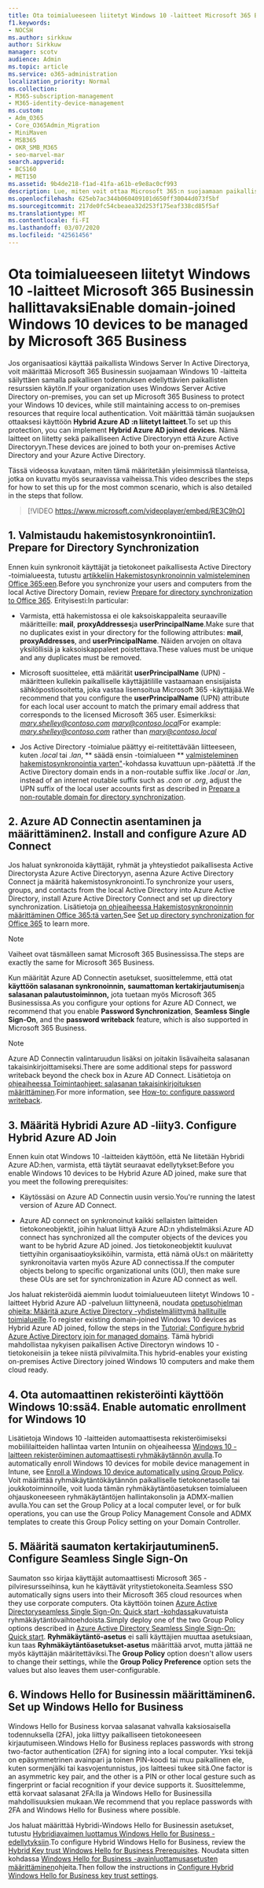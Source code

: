 ```yaml
---
title: Ota toimialueeseen liitetyt Windows 10 -laitteet Microsoft 365 Businessin hallittavaksi
f1.keywords:
- NOCSH
ms.author: sirkkuw
author: Sirkkuw
manager: scotv
audience: Admin
ms.topic: article
ms.service: o365-administration
localization_priority: Normal
ms.collection:
- M365-subscription-management
- M365-identity-device-management
ms.custom:
- Adm_O365
- Core_O365Admin_Migration
- MiniMaven
- MSB365
- OKR_SMB_M365
- seo-marvel-mar
search.appverid:
- BCS160
- MET150
ms.assetid: 9b4de218-f1ad-41fa-a61b-e9e8ac0cf993
description: Lue, miten voit ottaa Microsoft 365:n suojaamaan paikallisia Active-Directory-liitettyjä Windows 10 -laitteita muutamassa vaiheessa.
ms.openlocfilehash: 625eb7ac344b060409101d650ff30044d073f5bf
ms.sourcegitcommit: 217de0fc54cbeaea32d253f175eaf338cd85f5af
ms.translationtype: MT
ms.contentlocale: fi-FI
ms.lasthandoff: 03/07/2020
ms.locfileid: "42561456"
---
```

# <a name="enable-domain-joined-windows-10-devices-to-be-managed-by-microsoft-365-business"></a><span data-ttu-id="8d56a-103">Ota toimialueeseen liitetyt Windows 10 -laitteet Microsoft 365 Businessin hallittavaksi</span><span class="sxs-lookup"><span data-stu-id="8d56a-103">Enable domain-joined Windows 10 devices to be managed by Microsoft 365 Business</span></span>

<span data-ttu-id="8d56a-104">Jos organisaatiosi käyttää paikallista Windows Server In Active Directorya, voit määrittää Microsoft 365 Businessin suojaamaan Windows 10 -laitteita säilyttäen samalla paikallisen todennuksen edellyttävien paikallisten resurssien käytön.</span><span class="sxs-lookup"><span data-stu-id="8d56a-104">If your organization uses Windows Server Active Directory on-premises, you can set up Microsoft 365 Business to protect your Windows 10 devices, while still maintaining access to on-premises resources that require local authentication.</span></span>
<span data-ttu-id="8d56a-105">Voit määrittää tämän suojauksen ottaaksesi käyttöön **Hybrid Azure AD :n liitetyt laitteet**.</span><span class="sxs-lookup"><span data-stu-id="8d56a-105">To set up this protection, you can implement **Hybrid Azure AD joined devices**.</span></span> <span data-ttu-id="8d56a-106">Nämä laitteet on liitetty sekä paikalliseen Active Directoryyn että Azure Active Directoryyn.</span><span class="sxs-lookup"><span data-stu-id="8d56a-106">These devices are joined to both your on-premises Active Directory and your Azure Active Directory.</span></span>

<span data-ttu-id="8d56a-107">Tässä videossa kuvataan, miten tämä määritetään yleisimmissä tilanteissa, jotka on kuvattu myös seuraavissa vaiheissa.</span><span class="sxs-lookup"><span data-stu-id="8d56a-107">This video describes the steps for how to set this up for the most common scenario, which is also detailed in the steps that follow.</span></span>

> [!VIDEO https://www.microsoft.com/videoplayer/embed/RE3C9hO]
  

## <a name="1-prepare-for-directory-synchronization"></a><span data-ttu-id="8d56a-108">1. Valmistaudu hakemistosynkronointiin</span><span class="sxs-lookup"><span data-stu-id="8d56a-108">1. Prepare for Directory Synchronization</span></span> 

<span data-ttu-id="8d56a-109">Ennen kuin synkronoit käyttäjät ja tietokoneet paikallisesta Active Directory -toimialueesta, tutustu [artikkeliin Hakemistosynkronoinnin valmisteleminen Office 365:een](https://docs.microsoft.com/office365/enterprise/prepare-for-directory-synchronization).</span><span class="sxs-lookup"><span data-stu-id="8d56a-109">Before you synchronize your users and computers from the local Active Directory Domain, review [Prepare for directory synchronization to Office 365](https://docs.microsoft.com/office365/enterprise/prepare-for-directory-synchronization).</span></span> <span data-ttu-id="8d56a-110">Erityisesti:</span><span class="sxs-lookup"><span data-stu-id="8d56a-110">In particular:</span></span>

   - <span data-ttu-id="8d56a-111">Varmista, että hakemistossa ei ole kaksoiskappaleita seuraaville määritteille: **mail**, **proxyAddresses**ja **userPrincipalName**.</span><span class="sxs-lookup"><span data-stu-id="8d56a-111">Make sure that no duplicates exist in your directory for the following attributes: **mail**, **proxyAddresses**, and **userPrincipalName**.</span></span> <span data-ttu-id="8d56a-112">Näiden arvojen on oltava yksilöllisiä ja kaksoiskappaleet poistettava.</span><span class="sxs-lookup"><span data-stu-id="8d56a-112">These values must be unique and any duplicates must be removed.</span></span>
   
   - <span data-ttu-id="8d56a-113">Microsoft suosittelee, että määrität **userPrincipalName** (UPN) -määritteen kullekin paikalliselle käyttäjätilille vastaamaan ensisijaista sähköpostiosoitetta, joka vastaa lisensoitua Microsoft 365 -käyttäjää.</span><span class="sxs-lookup"><span data-stu-id="8d56a-113">We recommend that you configure the **userPrincipalName** (UPN) attribute for each local user account to match the primary email address that corresponds to the licensed Microsoft 365 user.</span></span> <span data-ttu-id="8d56a-114">Esimerkiksi: *mary.shelley@contoso.com* *mary@contoso.local*</span><span class="sxs-lookup"><span data-stu-id="8d56a-114">For example: *mary.shelley@contoso.com* rather than *mary@contoso.local*</span></span>
   
   - <span data-ttu-id="8d56a-115">Jos Active Directory -toimialue päättyy ei-reititettävään liitteeseen, kuten *.local* tai *.lan*, \*\* säädä ensin -toimialueen \*\* [valmisteleminen hakemistosynkronointia varten"](https://docs.microsoft.com/office365/enterprise/prepare-a-non-routable-domain-for-directory-synchronization)-kohdassa kuvattuun upn-päätettä .</span><span class="sxs-lookup"><span data-stu-id="8d56a-115">If the Active Directory domain ends in a non-routable suffix like *.local* or *.lan*, instead of an internet routable suffix such as *.com* or *.org*, adjust the UPN suffix of the local user accounts first as described in [Prepare a non-routable domain for directory synchronization](https://docs.microsoft.com/office365/enterprise/prepare-a-non-routable-domain-for-directory-synchronization).</span></span> 

## <a name="2-install-and-configure-azure-ad-connect"></a><span data-ttu-id="8d56a-116">2. Azure AD Connectin asentaminen ja määrittäminen</span><span class="sxs-lookup"><span data-stu-id="8d56a-116">2. Install and configure Azure AD Connect</span></span>

<span data-ttu-id="8d56a-117">Jos haluat synkronoida käyttäjät, ryhmät ja yhteystiedot paikallisesta Active Directorysta Azure Active Directoryyn, asenna Azure Active Directory Connect ja määritä hakemistosynkronointi.</span><span class="sxs-lookup"><span data-stu-id="8d56a-117">To synchronize your users, groups, and contacts from the local Active Directory into Azure Active Directory, install Azure Active Directory Connect and set up directory synchronization.</span></span> <span data-ttu-id="8d56a-118">Lisätietoja [on ohjeaiheessa Hakemistosynkronoinnin määrittäminen Office 365:tä varten.](https://support.office.com/article/1b3b5318-6977-42ed-b5c7-96fa74b08846)</span><span class="sxs-lookup"><span data-stu-id="8d56a-118">See [Set up directory synchronization for Office 365](https://support.office.com/article/1b3b5318-6977-42ed-b5c7-96fa74b08846) to learn more.</span></span>

> [!NOTE]
> <span data-ttu-id="8d56a-119">Vaiheet ovat täsmälleen samat Microsoft 365 Businessissa.</span><span class="sxs-lookup"><span data-stu-id="8d56a-119">The steps are exactly the same for Microsoft 365 Business.</span></span> 

<span data-ttu-id="8d56a-120">Kun määrität Azure AD Connectin asetukset, suosittelemme, että otat **käyttöön salasanan synkronoinnin,** **saumattoman kertakirjautumisen**ja **salasanan palautustoiminnon,** jota tuetaan myös Microsoft 365 Businessissa.</span><span class="sxs-lookup"><span data-stu-id="8d56a-120">As you configure your options for Azure AD Connect, we recommend that you enable **Password Synchronization**, **Seamless Single Sign-On**, and the **password writeback** feature, which is also supported in Microsoft 365 Business.</span></span>

> [!NOTE]
> <span data-ttu-id="8d56a-121">Azure AD Connectin valintaruudun lisäksi on joitakin lisävaiheita salasanan takaisinkirjoittamiseksi.</span><span class="sxs-lookup"><span data-stu-id="8d56a-121">There are some additional steps for password writeback beyond the check box in Azure AD Connect.</span></span> <span data-ttu-id="8d56a-122">Lisätietoja on [ohjeaiheessa Toimintaohjeet: salasanan takaisinkirjoituksen määrittäminen](https://docs.microsoft.com/azure/active-directory/authentication/howto-sspr-writeback).</span><span class="sxs-lookup"><span data-stu-id="8d56a-122">For more information, see [How-to: configure password writeback](https://docs.microsoft.com/azure/active-directory/authentication/howto-sspr-writeback).</span></span> 

## <a name="3-configure-hybrid-azure-ad-join"></a><span data-ttu-id="8d56a-123">3. Määritä Hybridi Azure AD -liity</span><span class="sxs-lookup"><span data-stu-id="8d56a-123">3. Configure Hybrid Azure AD Join</span></span>

<span data-ttu-id="8d56a-124">Ennen kuin otat Windows 10 -laitteiden käyttöön, että Ne liitetään Hybridi Azure AD:hen, varmista, että täytät seuraavat edellytykset:</span><span class="sxs-lookup"><span data-stu-id="8d56a-124">Before you enable Windows 10 devices to be Hybrid Azure AD joined, make sure that you meet the following prerequisites:</span></span>

   - <span data-ttu-id="8d56a-125">Käytössäsi on Azure AD Connectin uusin versio.</span><span class="sxs-lookup"><span data-stu-id="8d56a-125">You're running the latest version of Azure AD Connect.</span></span>

   - <span data-ttu-id="8d56a-126">Azure AD connect on synkronoinut kaikki sellaisten laitteiden tietokoneobjektit, joihin haluat liittyä Azure AD:n yhdistelmäksi.</span><span class="sxs-lookup"><span data-stu-id="8d56a-126">Azure AD connect has synchronized all the computer objects of the devices you want to be hybrid Azure AD joined.</span></span> <span data-ttu-id="8d56a-127">Jos tietokoneobjektit kuuluvat tiettyihin organisaatioyksiköihin, varmista, että nämä oUs:t on määritetty synkronoitavia varten myös Azure AD connectissa.</span><span class="sxs-lookup"><span data-stu-id="8d56a-127">If the computer objects belong to specific organizational units (OU), then make sure these OUs are set for synchronization in Azure AD connect as well.</span></span>

<span data-ttu-id="8d56a-128">Jos haluat rekisteröidä aiemmin luodut toimialueuuteen liitetyt Windows 10 -laitteet Hybrid Azure AD -palveluun liittyneenä, noudata [opetusohjelman ohjeita: Määritä azure Active Directory -yhdistelmäliittymä hallituille toimialueille](https://docs.microsoft.com/azure/active-directory/devices/hybrid-azuread-join-managed-domains#configure-hybrid-azure-ad-join).</span><span class="sxs-lookup"><span data-stu-id="8d56a-128">To register existing domain-joined Windows 10 devices as Hybrid Azure AD joined, follow the steps in the [Tutorial: Configure hybrid Azure Active Directory join for managed domains](https://docs.microsoft.com/azure/active-directory/devices/hybrid-azuread-join-managed-domains#configure-hybrid-azure-ad-join).</span></span> <span data-ttu-id="8d56a-129">Tämä hybridi mahdollistaa nykyisen paikallisen Active Directoryn windows 10 -tietokoneisiin ja tekee niistä pilvivalmiita.</span><span class="sxs-lookup"><span data-stu-id="8d56a-129">This hybrid-enables your existing on-premises Active Directory joined Windows 10 computers and make them cloud ready.</span></span>
    
## <a name="4-enable-automatic-enrollment-for-windows-10"></a><span data-ttu-id="8d56a-130">4. Ota automaattinen rekisteröinti käyttöön Windows 10:ssä</span><span class="sxs-lookup"><span data-stu-id="8d56a-130">4. Enable automatic enrollment for Windows 10</span></span>

 <span data-ttu-id="8d56a-131">Lisätietoja Windows 10 -laitteiden automaattisesta rekisteröimiseksi mobiililaitteiden hallintaa varten Intuniin on ohjeaiheessa [Windows 10 -laitteen rekisteröiminen automaattisesti ryhmäkäytännön avulla](https://docs.microsoft.com/windows/client-management/mdm/enroll-a-windows-10-device-automatically-using-group-policy).</span><span class="sxs-lookup"><span data-stu-id="8d56a-131">To automatically enroll Windows 10 devices for mobile device management in Intune, see [Enroll a Windows 10 device automatically using Group Policy](https://docs.microsoft.com/windows/client-management/mdm/enroll-a-windows-10-device-automatically-using-group-policy).</span></span> <span data-ttu-id="8d56a-132">Voit määrittää ryhmäkäytäntökäytännön paikalliselle tietokonetasolle tai joukkotoiminnoille, voit luoda tämän ryhmäkäytäntöasetuksen toimialueen ohjauskoneeseen ryhmäkäytäntöjen hallintakonsolin ja ADMX-mallien avulla.</span><span class="sxs-lookup"><span data-stu-id="8d56a-132">You can set the Group Policy at a local computer level, or for bulk operations, you can use the Group Policy Management Console and ADMX templates to create this Group Policy setting on your Domain Controller.</span></span>

## <a name="5-configure-seamless-single-sign-on"></a><span data-ttu-id="8d56a-133">5. Määritä saumaton kertakirjautuminen</span><span class="sxs-lookup"><span data-stu-id="8d56a-133">5. Configure Seamless Single Sign-On</span></span>

  <span data-ttu-id="8d56a-134">Saumaton sso kirjaa käyttäjät automaattisesti Microsoft 365 -pilviresursseihinsa, kun he käyttävät yritystietokoneita.</span><span class="sxs-lookup"><span data-stu-id="8d56a-134">Seamless SSO automatically signs users into their Microsoft 365 cloud resources when they use corporate computers.</span></span> <span data-ttu-id="8d56a-135">Ota käyttöön toinen [Azure Active Directoryseamless Single Sign-On: Quick start -kohdassa](https://docs.microsoft.com/azure/active-directory/hybrid/how-to-connect-sso-quick-start#step-2-enable-the-feature)kuvatuista ryhmäkäytäntövaihtoehdoista.</span><span class="sxs-lookup"><span data-stu-id="8d56a-135">Simply deploy one of the two Group Policy options described in [Azure Active Directory Seamless Single Sign-On: Quick start](https://docs.microsoft.com/azure/active-directory/hybrid/how-to-connect-sso-quick-start#step-2-enable-the-feature).</span></span> <span data-ttu-id="8d56a-136">**Ryhmäkäytäntö-asetus** ei salli käyttäjien muuttaa asetuksiaan, kun taas **Ryhmäkäytäntöasetukset-asetus** määrittää arvot, mutta jättää ne myös käyttäjän määritettäviksi.</span><span class="sxs-lookup"><span data-stu-id="8d56a-136">The **Group Policy** option doesn't allow users to change their settings, while the **Group Policy Preference** option sets the values but also leaves them user-configurable.</span></span>

## <a name="6-set-up-windows-hello-for-business"></a><span data-ttu-id="8d56a-137">6. Windows Hello for Businessin määrittäminen</span><span class="sxs-lookup"><span data-stu-id="8d56a-137">6. Set up Windows Hello for Business</span></span>

 <span data-ttu-id="8d56a-138">Windows Hello for Business korvaa salasanat vahvalla kaksiosaisella todennuksella (2FA), joka liittyy paikalliseen tietokoneeseen kirjautumiseen.</span><span class="sxs-lookup"><span data-stu-id="8d56a-138">Windows Hello for Business replaces passwords with strong two-factor authentication (2FA) for signing into a local computer.</span></span> <span data-ttu-id="8d56a-139">Yksi tekijä on epäsymmetrinen avainpari ja toinen PIN-koodi tai muu paikallinen ele, kuten sormenjälki tai kasvojentunnistus, jos laitteesi tukee sitä.</span><span class="sxs-lookup"><span data-stu-id="8d56a-139">One factor is an asymmetric key pair, and the other is a PIN or other local gesture such as fingerprint or facial recognition if your device supports it.</span></span> <span data-ttu-id="8d56a-140">Suosittelemme, että korvaat salasanat 2FA:lla ja Windows Hello for Businessilla mahdollisuuksien mukaan.</span><span class="sxs-lookup"><span data-stu-id="8d56a-140">We recommend that you replace passwords with 2FA and Windows Hello for Business where possible.</span></span>

<span data-ttu-id="8d56a-141">Jos haluat määrittää Hybridi-Windows Hello for Businessin asetukset, tutustu [Hybridiavaimen luottamus Windows Hello for Business -edellytyksiin](https://docs.microsoft.com/windows/security/identity-protection/hello-for-business/hello-hybrid-key-trust-prereqs).</span><span class="sxs-lookup"><span data-stu-id="8d56a-141">To configure Hybrid Windows Hello for Business, review the [Hybrid Key trust Windows Hello for Business Prerequisites](https://docs.microsoft.com/windows/security/identity-protection/hello-for-business/hello-hybrid-key-trust-prereqs).</span></span> <span data-ttu-id="8d56a-142">Noudata sitten kohdassa [Windows Hello for Business -avainluottamusasetusten määrittäminen](https://docs.microsoft.com/windows/security/identity-protection/hello-for-business/hello-hybrid-key-whfb-settings)ohjeita.</span><span class="sxs-lookup"><span data-stu-id="8d56a-142">Then follow the instructions in [Configure Hybrid Windows Hello for Business key trust settings](https://docs.microsoft.com/windows/security/identity-protection/hello-for-business/hello-hybrid-key-whfb-settings).</span></span> 
